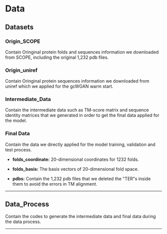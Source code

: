# Data

## Datasets
### Origin_SCOPE
Contain Oringinal protein folds and sequences information we downloaded from SCOPE, including the original 1,232 pdb files.

### Origin_uniref
Contain Oringinal protein sequences information we downloaded from uniref which we applied for the gcWGAN warm start.

### Intermediate_Data
Contain the intermediate data such as TM-score matrix and sequence identity matrices that we generated in order to get the final data applied for the model.

### Final Data
Contain the data we directly applied for the model training, validation and test process.

* **folds_coordinate:** 20-dimensional coordinates for 1232 folds.

* **folds_basis:** The basis vectors of 20-dimensional fold space.

* **pdbs:** Contain the 1,232 pdb files that we deleted the "TER"s inside them to avoid the errors in TM alignment.

***

## Data_Process

Contain the codes to generate the intermediate data and final data during the data process.

***
